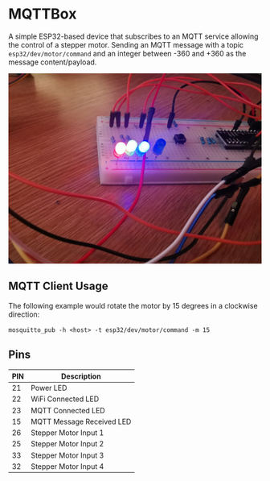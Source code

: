 # MQTTBox

A simple ESP32-based device that subscribes to an MQTT service allowing the control of a stepper motor. Sending an MQTT message with a topic `esp32/dev/motor/command` and an integer between -360 and +360 as the message content/payload.

![Photo](./photo.jpg)

## MQTT Client Usage

The following example would rotate the motor by 15 degrees in a clockwise direction:

    mosquitto_pub -h <host> -t esp32/dev/motor/command -m 15

## Pins

| PIN | Description               |
| --- | ------------------------- |
| 21  | Power LED                 |
| 22  | WiFi Connected LED        |
| 23  | MQTT Connected LED        |
| 15  | MQTT Message Received LED |
| 26  | Stepper Motor Input 1     |
| 25  | Stepper Motor Input 2     |
| 33  | Stepper Motor Input 3     |
| 32  | Stepper Motor Input 4     |
